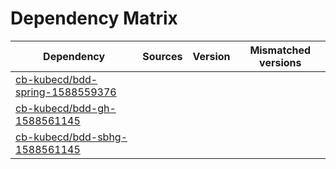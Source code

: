 # Dependency Matrix

Dependency | Sources | Version | Mismatched versions
---------- | ------- | ------- | -------------------
[cb-kubecd/bdd-spring-1588559376](https://github.com/cb-kubecd/bdd-spring-1588559376.git) |  | []() | 
[cb-kubecd/bdd-gh-1588561145](https://github.com/cb-kubecd/bdd-gh-1588561145.git) |  | []() | 
[cb-kubecd/bdd-sbhg-1588561145](https://github.com/cb-kubecd/bdd-sbhg-1588561145.git) |  | []() | 
